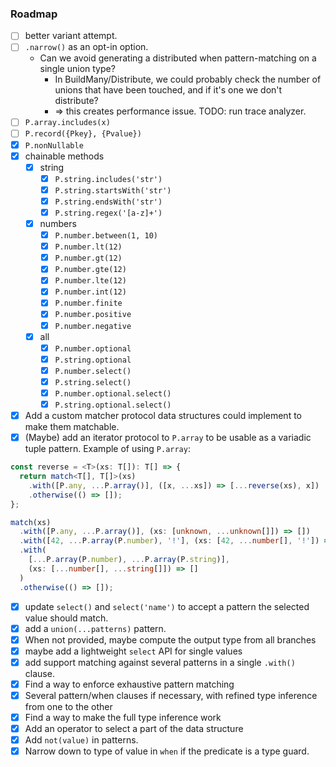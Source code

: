 ### Roadmap

- [ ] better variant attempt.
- [ ] `.narrow()` as an opt-in option.
  - Can we avoid generating a distributed when pattern-matching on a single union type?
    - In BuildMany/Distribute, we could probably check the number of unions that have been touched, and if it's one we don't distribute?
    - => this creates performance issue. TODO: run trace analyzer.
- [ ] `P.array.includes(x)`
- [ ] `P.record({Pkey}, {Pvalue})`
- [x] `P.nonNullable`
- [x] chainable methods
  - [x] string
    - [x] `P.string.includes('str')`
    - [x] `P.string.startsWith('str')`
    - [x] `P.string.endsWith('str')`
    - [x] `P.string.regex('[a-z]+')`
  - [x] numbers
    - [x] `P.number.between(1, 10)`
    - [x] `P.number.lt(12)`
    - [x] `P.number.gt(12)`
    - [x] `P.number.gte(12)`
    - [x] `P.number.lte(12)`
    - [x] `P.number.int(12)`
    - [x] `P.number.finite`
    - [x] `P.number.positive`
    - [x] `P.number.negative`
  - [x] all
    - [x] `P.number.optional`
    - [x] `P.string.optional`
    - [x] `P.number.select()`
    - [x] `P.string.select()`
    - [x] `P.number.optional.select()`
    - [x] `P.string.optional.select()`
- [x] Add a custom matcher protocol data structures could implement to make them matchable.
- [x] (Maybe) add an iterator protocol to `P.array` to be usable as a variadic tuple pattern. Example of using `P.array`:

```ts
const reverse = <T>(xs: T[]): T[] => {
  return match<T[], T[]>(xs)
    .with([P.any, ...P.array()], ([x, ...xs]) => [...reverse(xs), x])
    .otherwise(() => []);
};

match(xs)
  .with([P.any, ...P.array()], (xs: [unknown, ...unknown[]]) => [])
  .with([42, ...P.array(P.number), '!'], (xs: [42, ...number[], '!']) => [])
  .with(
    [...P.array(P.number), ...P.array(P.string)],
    (xs: [...number[], ...string[]]) => []
  )
  .otherwise(() => []);
```

- [x] update `select()` and `select('name')` to accept a pattern the selected value should match.
- [x] add a `union(...patterns)` pattern.
- [x] When not provided, maybe compute the output type from all branches
- [x] maybe add a lightweight `select` API for single values
- [x] add support matching against several patterns in a single `.with()` clause.
- [x] Find a way to enforce exhaustive pattern matching
- [x] Several pattern/when clauses if necessary, with refined type inference from one to the other
- [x] Find a way to make the full type inference work
- [x] Add an operator to select a part of the data structure
- [x] Add `not(value)` in patterns.
- [x] Narrow down to type of value in `when` if the predicate is a type guard.
